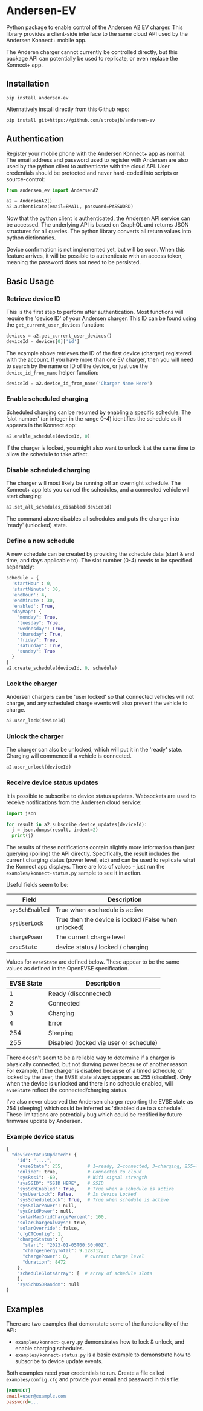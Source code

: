 # Andersen-EV 

Python package to enable control of the Andersen A2 EV charger. This library provides a client-side interface to the same cloud API used by the Andersen Konnect+ mobile app. 

The Anderen charger cannot currently be controlled directly, but this package API can potentially be used to replicate, or even replace the Konnect+ app.

## Installation

```
pip install andersen-ev
```

Alternatively install directly from this Github repo:

```
pip install git+https://github.com/strobejb/andersen-ev
```

## Authentication

Register your mobile phone with the Andersen Konnect+ app as normal. The email address and password used to register with Andersen are also used by the python client to authenticate with the cloud API. User credentials should be protected and never hard-coded into scripts or source-control:

```python
from andersen_ev import AndersenA2

a2 = AndersenA2()
a2.authenticate(email=EMAIL, password=PASSWORD)
```

Now that the python client is authenticated, the Andersen API service can be accessed. The underlying API is based on GraphQL and returns JSON structures for all queries. The python library converts all return values into python dictionaries.

Device confirmation is not implemented yet, but will be soon. When this feature arrives, it will be possible to authenticate with an access token, meaning the password does not need to be persisted. 

## Basic Usage
### Retrieve device ID 

This is the first step to perform after authentication. Most functions will require the 'device ID' of your Andersen charger. This ID can be found using the `get_current_user_devices` function:

```python
devices = a2.get_current_user_devices()
deviceId = devices[0]['id']
```

The example above retrieves the ID of the first device (charger) registered with the account.
If you have more than one EV charger, then you will need to search by the name or ID of the device, or just use the `device_id_from_name` helper function:

```python
deviceId = a2.device_id_from_name('Charger Name Here')
```

### Enable scheduled charging

Scheduled charging can be resumed by enabling a specific schedule. The 'slot number' (an integer in the range 0-4) identifies the schedule as it appears in the Konnect app:

```python
a2.enable_schedule(deviceId, 0)
```
If the charger is locked, you might also want to unlock it at the same time to allow the schedule to take affect.

### Disable scheduled charging

The charger will most likely be running off an overnight schedule. The Konnect+ app lets you cancel the schedules, and a connected vehicle wil start charging:

```python
a2.set_all_schedules_disabled(deviceId)
```
The command above disables all schedules and puts the charger into 'ready' (unlocked) state.

### Define a new schedule

A new schedule can be created by providing the schedule data (start & end time, and days applicable to). The slot number (0-4) needs to be specified separately:

```python
schedule = {
  'startHour': 0,
  'startMinute': 30,
  'endHour': 4,
  'endMinute': 30,
  'enabled': True,
  "dayMap": {
    "monday": True,
    "tuesday": True,
    "wednesday": True,
    "thursday": True,
    "friday": True,
    "saturday": True,
    "sunday": True
  }
}
a2.create_schedule(deviceId, 0, schedule)
```

### Lock the charger

Andersen chargers can be 'user locked' so that connected vehicles will not charge, and any scheduled charge events will also prevent the vehicle to charge.

```python
a2.user_lock(deviceId)
```

### Unlock the charger

The charger can also be unlocked, which will put it in the 'ready' state. Charging will commence if a vehicle is connected.

```python
a2.user_unlock(deviceId)
```

### Receive device status updates

It is possible to subscribe to device status updates. Websockets are used to receive notifications
from the Andersen cloud service:

```python
import json

for result in a2.subscribe_device_updates(deviceId):
  j = json.dumps(result, indent=2)
  print(j)
``` 

The results of these notifications contain slightly more information than just querying (polling) the API directly. Specifically, the result includes the current charging status (power level, etc) and can be used to replicate what the Konnect app displays. There are lots of values - just run the `examples/konnect-status.py` sample to see it in action.

Useful fields seem to be:

|Field|Description|
|---|---|
|`sysSchEnabled`|True when a schedule is active|
|`sysUserLock`|True then the device is locked (False when unlocked)|
|`chargePower`|The current charge level|
|`evseState`|device status / locked / charging |

Values for `evseState` are defined below. These appear to be the same values as
defined in the OpenEVSE specification.

|EVSE State|Description|
|---|---|
|1| Ready (disconnected) |
|2| Connected |
|3| Charging |
|4| Error |
|254| Sleeping |
|255| Disabled (locked via user or schedule) |

There doesn't seem to be a reliable way to determine if a charger is physically connected, but not drawing power because of another reason. For example, if the charger is disabled because of a timed schedule, or locked by the user, the EVSE state always appears as 255 (disabled). Only when the device is unlocked and there is no schedule enabled, will `evseState` reflect the connected/charging status.

I've also never observed the Andersen charger reporting the EVSE state as 254 (sleeping) which could be inferred as 'disabled due to a schedule'. These limitations are potentially bug which could be rectified by future firmware update by Andersen.

### Example device status 

```python
{
  "deviceStatusUpdated": {
    "id": "....",
    "evseState": 255,         # 1=ready, 2=connected, 3=charging, 255=locked
    "online": true,           # Connected to cloud
    "sysRssi": -69,           # Wifi signal strength
    "sysSSID": "SSID HERE",   # SSID   
    "sysSchEnabled": True,    # True when a schedule is active
    "sysUserLock": False,     # Is device Locked
    "sysScheduleLock": True,  # True when schedule is active
    "sysSolarPower": null,
    "sysGridPower": null,
    "solarMaxGridChargePercent": 100,
    "solarChargeAlways": true,
    "solarOverride": false,
    "cfgCTConfig": 1,
    "chargeStatus": {
      "start": "2023-01-05T00:30:00Z",
      "chargeEnergyTotal": 9.128312,
      "chargePower": 0,      # current charge level
      "duration": 8472
    },
    "scheduleSlotsArray": [  # array of schedule slots
    ],
    "sysSchDSORandom": null  
}

```

## Examples

There are two examples that demonstate some of the functionality of the API:
* `examples/konnect-query.py` demonstrates how to lock & unlock, and enable charging schedules.
* `examples/konnect-status.py` is a basic example to demonstrate how to subscribe to device update events. 

Both examples need your credentials to run. Create a file called `examples/config.cfg` and provide your email and password in this file:

```ini
[KONNECT]
email=user@example.com
password=...
```
